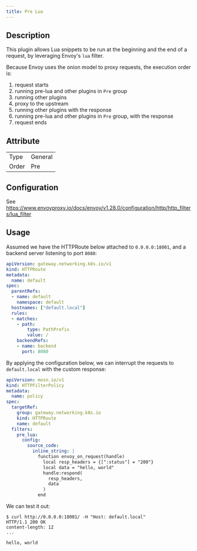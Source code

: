 ```yaml
---
title: Pre Lua
---
```


## Description

This plugin allows Lua snippets to be run at the beginning and the end of a request, by leveraging Envoy's `lua` filter.

Because Envoy uses the onion model to proxy requests, the execution order is:

1. request starts
2. running pre-lua and other plugins in `Pre` group
3. running other plugins
4. proxy to the upstream
5. running other plugins with the response
6. running pre-lua and other plugins in `Pre` group, with the response
7. request ends

## Attribute

|       |         |
|-------|---------|
| Type  | General |
| Order | Pre     |

## Configuration

See https://www.envoyproxy.io/docs/envoy/v1.28.0/configuration/http/http_filters/lua_filter

## Usage

Assumed we have the HTTPRoute below attached to `0.0.0.0:18001`, and a backend server listening to port `8080`:

```yaml
apiVersion: gateway.networking.k8s.io/v1
kind: HTTPRoute
metadata:
  name: default
spec:
  parentRefs:
  - name: default
    namespace: default
  hostnames: ["default.local"]
  rules:
  - matches:
    - path:
        type: PathPrefix
        value: /
    backendRefs:
    - name: backend
      port: 8080
```

By applying the configuration below, we can interrupt the requests to `default.local` with the custom response:

```yaml
apiVersion: mosn.io/v1
kind: HTTPFilterPolicy
metadata:
  name: policy
spec:
  targetRef:
    group: gateway.networking.k8s.io
    kind: HTTPRoute
    name: default
  filters:
    pre_lua:
      config:
        source_code:
          inline_string: |
            function envoy_on_request(handle)
              local resp_headers = {[":status"] = "200"}
              local data = "hello, world"
              handle:respond(
                resp_headers,
                data
              )
            end
```

We can test it out:

```
$ curl http://0.0.0.0:18001/ -H "Host: default.local"
HTTP/1.1 200 OK
content-length: 12
...

hello, world
```